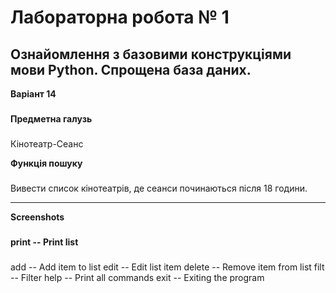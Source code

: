 Лабораторна робота № 1
===
Ознайомлення з базовими конструкціями мови Python. Спрощена база даних.
-----------------------------------
**Варіант 14**
###

**Предметна галузь**
###
Кінотеатр-Сеанс

**Функція пошуку**
###
Вивести список кінотеатрів, де сеанси починаються після 18 години.

-----------------------------------

**Screenshots**
###

**print  -- Print list**
###


add    -- Add item to list
edit   -- Edit list item
delete -- Remove item from list
filt -- Filter
help   -- Print all commands
exit   -- Exiting the program
